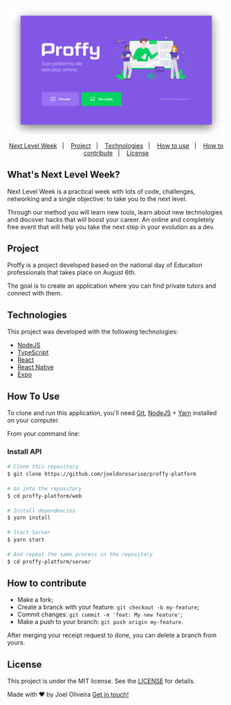 <img src=".github/thumbnail.png" />

<p align="center">
	<a href="#whats-next-level-week">Next Level Week</a>&nbsp;&nbsp;&nbsp;|&nbsp;&nbsp;&nbsp;
	<a href="#project">Project</a>&nbsp;&nbsp;&nbsp;|&nbsp;&nbsp;&nbsp;
	<a href="#technologies">Technologies</a>&nbsp;&nbsp;&nbsp;|&nbsp;&nbsp;&nbsp;
	<a href="#how-to-use">How to use</a>&nbsp;&nbsp;&nbsp;|&nbsp;&nbsp;&nbsp;
	<a href="#how-to-contribute">How to contribute</a>&nbsp;&nbsp;&nbsp;|&nbsp;&nbsp;&nbsp;
	<a href="#license">License</a>
</p>

## What's Next Level Week?

Next Level Week is a practical week with lots of code, challenges, networking and a single objective: to take you to the next level.

Through our method you will learn new tools, learn about new technologies and discover hacks that will boost your career. An online and completely free event that will help you take the next step in your evolution as a dev.

## Project

Proffy is a project developed based on the national day of Education professionals that takes place on August 6th.

The goal is to create an application where you can find private tutors and connect with them.

## Technologies

This project was developed with the following technologies:

- [NodeJS](https://nodejs.org/)
- [TypeScript](https://www.typescriptlang.org/)
- [React](https://reactjs.org)
- [React Native](https://facebook.github.io/react-native/)
- [Expo](https://expo.io/)

## How To Use

To clone and run this application, you'll need [Git](https://git-scm.com), [NodeJS](https://nodejs.org/) + [Yarn](https://yarnpkg.com/) installed on your computer.

From your command line:

### Install API

```bash
# Clone this repository
$ git clone https://github.com/joeldorosarioo/proffy-platform

# Go into the repository
$ cd proffy-platform/web

# Install dependencies
$ yarn install

# Start Server
$ yarn start

# And repeat the same process in the repository
$ cd proffy-platform/server

```

## How to contribute

- Make a fork;
- Create a branck with your feature: `git checkout -b my-feature`;
- Commit changes: `git commit -m 'feat: My new feature'`;
- Make a push to your branch: `git push origin my-feature`.

After merging your receipt request to done, you can delete a branch from yours.

## License

This project is under the MIT license. See the [LICENSE](https://github.com/joeldorosarioo/proffy-platform/blob/master/LICENSE) for details.

Made with ♥ by Joel Oliveira [Get in touch!](https://www.linkedin.com/in/joeldorosarioo/)
